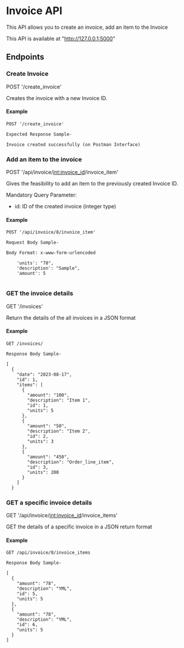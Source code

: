 # Invoice API

This API allows you to create an invoice, add an item to the Invoice

This API is available at "http://127.0.0.1:5000"

## Endpoints ##

### Create Invoice ###

POST '/create_invoice'

Creates the invoice with a new Invoice ID.

#### Example ####
```
POST '/create_invoice'

Expected Response Sample-

Invoice created successfully (on Postman Interface)  
```

### Add an item to the invoice ###

POST '/api/invoice/<int:invoice_id>/invoice_item'

Gives the feasibility to add an item to the previously created Invoice ID.

Mandatory Query Parameter:
- id: ID of the created invoice (integer type)

#### Example ####
```
POST '/api/invoice/8/invoice_item'

Request Body Sample-

Body Format: x-www-form-urlencoded

    'units': "78",
    'description': "Sample",
    'amount': 5
  
```

### GET the invoice details ###

GET '/invoices'

Return the details of the all invoices in a JSON format

#### Example ####

```
GET /invoices/

Response Body Sample-

[
  {
    "date": "2023-08-17",
    "id": 1,
    "items": [
      {
        "amount": "100",
        "description": "Item 1",
        "id": 1,
        "units": 5
      },
      {
        "amount": "50",
        "description": "Item 2",
        "id": 2,
        "units": 3
      },
      {
        "amount": "450",
        "description": "Order_line_item",
        "id": 3,
        "units": 200
      }
    ]
  }
```

### GET a specific invoice details ###

GET '/api/invoice/<int:invoice_id>/invoice_items'

GET the details of a specific invoice in a JSON return format

#### Example ####

```
GET /api/invoice/8/invoice_items

Response Body Sample-

[
  {
    "amount": "78",
    "description": "YML",
    "id": 5,
    "units": 5
  },
  {
    "amount": "78",
    "description": "YML",
    "id": 6,
    "units": 5
  }
]
```
